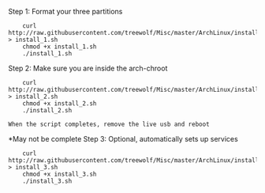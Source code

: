 Step 1:
	Format your three partitions
	
```shell
	curl http://raw.githubusercontent.com/treewolf/Misc/master/ArchLinux/install_1.sh > install_1.sh
	chmod +x install_1.sh
	./install_1.sh
```

Step 2:
	Make sure you are inside the arch-chroot
	
```shell
	curl http://raw.githubusercontent.com/treewolf/Misc/master/ArchLinux/install_2.sh > install_2.sh
	chmod +x install_2.sh
	./install_2.sh
```
	
	When the script completes, remove the live usb and reboot

*May not be complete
Step 3:
	Optional, automatically sets up services
	
```shell
	curl http://raw.githubusercontent.com/treewolf/Misc/master/ArchLinux/install_13.sh > install_3.sh
	chmod +x install_3.sh
	./install_3.sh
```
